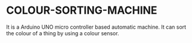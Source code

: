 # COLOUR-SORTING-MACHINE
It is a Arduino UNO micro controller based automatic machine. It can sort the colour of a thing by using a colour sensor.
